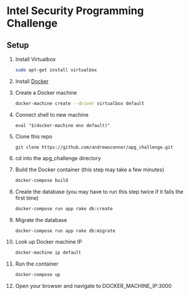 # Intel Security Programming Challenge

## Setup

1. Install Virtualbox

    ```bash
    sudo apt-get install virtualbox
    ```

1. Install [Docker](https://docs.docker.com/engine/installation/linux/)

1. Create a Docker machine

    ```bash
    docker-machine create --driver virtualbox default
    ```

1. Connect shell to new machine

    ```
    eval "$(docker-machine env default)"
    ```

1. Clone this repo

    ```
    git clone https://github.com/andrewoconnor/apg_challenge.git
    ```

1. cd into the apg_challenge directory

1. Build the Docker container (this step may take a few minutes)

    ```bash
    docker-compose build
    ```

1. Create the database (you may have to run this step twice if it fails the first time)

    ```bash
    docker-compose run app rake db:create
    ```

1. Migrate the database

    ```bash
    docker-compose run app rake db:migrate
    ```

1. Look up Docker machine IP

    ```bash
    docker-machine ip default
    ```

1. Run the container

    ```bash
    docker-compose up
    ```

1. Open your browser and navigate to DOCKER_MACHINE_IP:3000